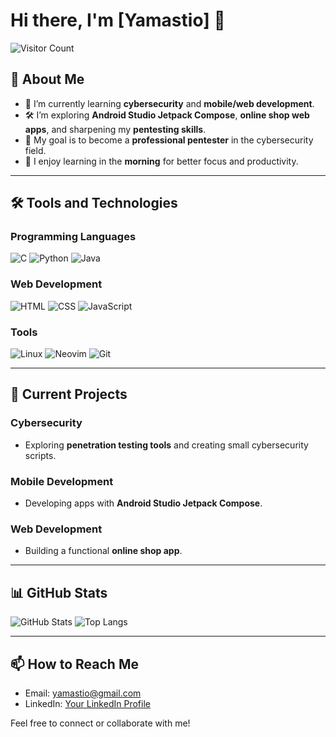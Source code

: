 # Hi there, I'm [Yamastio] 👋

![Visitor Count](https://komarev.com/ghpvc/?username=Yamastio&label=Profile%20Views&color=blue&style=flat-square)

## 🚀 About Me

- 🌱 I’m currently learning **cybersecurity** and **mobile/web development**.
- 🛠️ I’m exploring **Android Studio Jetpack Compose**, **online shop web apps**, and sharpening my **pentesting skills**.
- 🎯 My goal is to become a **professional pentester** in the cybersecurity field.
- 🌄 I enjoy learning in the **morning** for better focus and productivity.

---

## 🛠️ Tools and Technologies

### Programming Languages
![C](https://img.shields.io/badge/-C-00599C?style=flat-square&logo=c&logoColor=white)
![Python](https://img.shields.io/badge/-Python-3776AB?style=flat-square&logo=python&logoColor=white)
![Java](https://img.shields.io/badge/-Java-007396?style=flat-square&logo=java&logoColor=white)

### Web Development
![HTML](https://img.shields.io/badge/-HTML-E34F26?style=flat-square&logo=html5&logoColor=white)
![CSS](https://img.shields.io/badge/-CSS-1572B6?style=flat-square&logo=css3&logoColor=white)
![JavaScript](https://img.shields.io/badge/-JavaScript-F7DF1E?style=flat-square&logo=javascript&logoColor=black)

### Tools
![Linux](https://img.shields.io/badge/-Linux-FCC624?style=flat-square&logo=linux&logoColor=black)
![Neovim](https://img.shields.io/badge/-Neovim-57A143?style=flat-square&logo=neovim&logoColor=white)
![Git](https://img.shields.io/badge/-Git-F05032?style=flat-square&logo=git&logoColor=white)

---

## 📂 Current Projects

### Cybersecurity
- Exploring **penetration testing tools** and creating small cybersecurity scripts.

### Mobile Development
- Developing apps with **Android Studio Jetpack Compose**.

### Web Development
- Building a functional **online shop app**.

---

## 📊 GitHub Stats

![GitHub Stats](https://github-readme-stats.vercel.app/api?username=Yamastio&show_icons=true&theme=radical)
![Top Langs](https://github-readme-stats.vercel.app/api/top-langs/?username=Yamastio&layout=compact&theme=radical)

---

## 📫 How to Reach Me

- Email: [yamastio@gmail.com](mailto:yamastio@gmail.com)
- LinkedIn: [Your LinkedIn Profile](https://linkedin.com/in/Yamastio)

Feel free to connect or collaborate with me!
